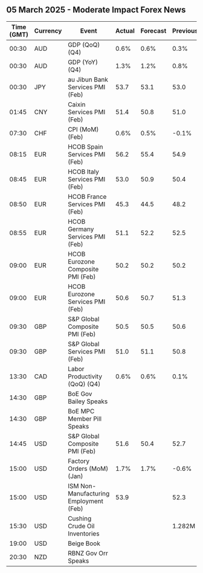 ## 05 March 2025 - Moderate Impact Forex News

| Time (GMT) | Currency | Event | Actual | Forecast | Previous |
|------|----------|-------|--------|----------|----------|
| 00:30 | AUD | GDP (QoQ) (Q4) | 0.6% | 0.6% | 0.3% |
| 00:30 | AUD | GDP (YoY) (Q4) | 1.3% | 1.2% | 0.8% |
| 00:30 | JPY | au Jibun Bank Services PMI (Feb) | 53.7 | 53.1 | 53.0 |
| 01:45 | CNY | Caixin Services PMI (Feb) | 51.4 | 50.8 | 51.0 |
| 07:30 | CHF | CPI (MoM) (Feb) | 0.6% | 0.5% | -0.1% |
| 08:15 | EUR | HCOB Spain Services PMI (Feb) | 56.2 | 55.4 | 54.9 |
| 08:45 | EUR | HCOB Italy Services PMI (Feb) | 53.0 | 50.9 | 50.4 |
| 08:50 | EUR | HCOB France Services PMI (Feb) | 45.3 | 44.5 | 48.2 |
| 08:55 | EUR | HCOB Germany Services PMI (Feb) | 51.1 | 52.2 | 52.5 |
| 09:00 | EUR | HCOB Eurozone Composite PMI (Feb) | 50.2 | 50.2 | 50.2 |
| 09:00 | EUR | HCOB Eurozone Services PMI (Feb) | 50.6 | 50.7 | 51.3 |
| 09:30 | GBP | S&P Global Composite PMI (Feb) | 50.5 | 50.5 | 50.6 |
| 09:30 | GBP | S&P Global Services PMI (Feb) | 51.0 | 51.1 | 50.8 |
| 13:30 | CAD | Labor Productivity (QoQ) (Q4) | 0.6% | 0.6% | 0.1% |
| 14:30 | GBP | BoE Gov Bailey Speaks |  |  |  |
| 14:30 | GBP | BoE MPC Member Pill Speaks |  |  |  |
| 14:45 | USD | S&P Global Composite PMI (Feb) | 51.6 | 50.4 | 52.7 |
| 15:00 | USD | Factory Orders (MoM) (Jan) | 1.7% | 1.7% | -0.6% |
| 15:00 | USD | ISM Non-Manufacturing Employment (Feb) | 53.9 |  | 52.3 |
| 15:30 | USD | Cushing Crude Oil Inventories |  |  | 1.282M |
| 19:00 | USD | Beige Book |  |  |  |
| 20:30 | NZD | RBNZ Gov Orr Speaks |  |  |  |
